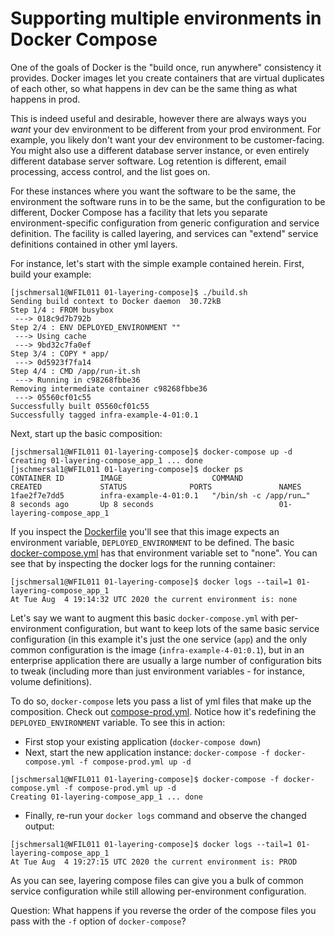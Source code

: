 # Supporting multiple environments in Docker Compose

One of the goals of Docker is the "build once, run anywhere" consistency it provides.  Docker
images let you create containers that are virtual duplicates of each other, so what happens in dev
can be the same thing as what happens in prod.

This is indeed useful and desirable, however there are always ways you _want_ your dev environment
to be different from your prod environment.  For example, you likely don't want your dev
environment to be customer-facing.  You might also use a different database server instance, or
even entirely different database server software.  Log retention is different, email processing,
access control, and the list goes on.

For these instances where you want the software to be the same, the environment the software runs
in to be the same, but the configuration to be different, Docker Compose has a facility that lets
you separate environment-specific configuration from generic configuration and service definition.
The facility is called layering, and services can "extend" service definitions contained in other
yml layers.

For instance, let's start with the simple example contained herein.  First, build your example:
```
[jschmersal1@WFIL011 01-layering-compose]$ ./build.sh 
Sending build context to Docker daemon  30.72kB
Step 1/4 : FROM busybox
 ---> 018c9d7b792b
Step 2/4 : ENV DEPLOYED_ENVIRONMENT ""
 ---> Using cache
 ---> 9bd32c7fa0ef
Step 3/4 : COPY * app/
 ---> 0d5923f7fa14
Step 4/4 : CMD /app/run-it.sh
 ---> Running in c98268fbbe36
Removing intermediate container c98268fbbe36
 ---> 05560cf01c55
Successfully built 05560cf01c55
Successfully tagged infra-example-4-01:0.1
```

Next, start up the basic composition:
```
[jschmersal1@WFIL011 01-layering-compose]$ docker-compose up -d
Creating 01-layering-compose_app_1 ... done
[jschmersal1@WFIL011 01-layering-compose]$ docker ps
CONTAINER ID        IMAGE                    COMMAND                  CREATED             STATUS              PORTS               NAMES
1fae2f7e7dd5        infra-example-4-01:0.1   "/bin/sh -c /app/run…"   8 seconds ago       Up 8 seconds                            01-layering-compose_app_1
```

If you inspect the [Dockerfile](Dockerfile) you'll see that this image expects an environment
variable, `DEPLOYED_ENVIRONMENT` to be defined.  The basic [docker-compose.yml](docker-compose.yml)
has that environment variable set to "none".  You can see that by inspecting the docker logs for
the running container:
```
[jschmersal1@WFIL011 01-layering-compose]$ docker logs --tail=1 01-layering-compose_app_1 
At Tue Aug  4 19:14:32 UTC 2020 the current environment is: none
```

Let's say we want to augment this basic `docker-compose.yml` with per-environment configuration,
but want to keep lots of the same basic service configuration (in this example it's just the one
service (`app`) and the only common configuration is the image (`infra-example-4-01:0.1`), but in
an enterprise application there are usually a large number of configuration bits to tweak
(including more than just environment variables - for instance, volume definitions).

To do so, `docker-compose` lets you pass a list of yml files that make up the composition.  Check
out [compose-prod.yml](compose-prod.yml).  Notice how it's redefining the `DEPLOYED_ENVIRONMENT`
variable.  To see this in action:

* First stop your existing application (`docker-compose down`)
* Next, start the new application instance: `docker-compose -f docker-compose.yml -f compose-prod.yml up -d`
```
[jschmersal1@WFIL011 01-layering-compose]$ docker-compose -f docker-compose.yml -f compose-prod.yml up -d
Creating 01-layering-compose_app_1 ... done
```
* Finally, re-run your `docker logs` command and observe the changed output:
```
[jschmersal1@WFIL011 01-layering-compose]$ docker logs --tail=1 01-layering-compose_app_1 
At Tue Aug  4 19:27:15 UTC 2020 the current environment is: PROD
```

As you can see, layering compose files can give you a bulk of common service configuration while
still allowing per-environment configuration.

Question:  What happens if you reverse the order of the compose files you pass with the `-f` option
of `docker-compose`?
